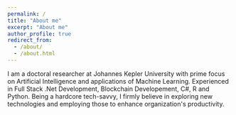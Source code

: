 ```yaml
---
permalink: /
title: "About me"
excerpt: "About me"
author_profile: true
redirect_from: 
  - /about/
  - /about.html
---
```


I am a doctoral researcher at Johannes Kepler University with prime focus on Artificial Intelligence and applications of Machine Learning. Experienced in Full Stack .Net Development, Blockchain Developement, C#, R and Python. Being a hardcore tech-savvy, I firmly believe in exploring new technologies and employing those to enhance organization's productivity.
